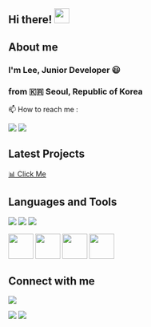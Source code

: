 ## Hi there! <img src="https://raw.githubusercontent.com/MartinHeinz/MartinHeinz/master/wave.gif" width="30px">

## About me
### I'm Lee, Junior Developer :smiley:
### from :kr: Seoul, Republic of Korea 

📫 How to reach me :
<p>
<a href = "mailto:juneseok0107@naver.com"> <img src ="https://img.shields.io/badge/naver-00C300?style=for-the-badge&logo=naver&logoColor=white"/></a> 
<a href = "mailto:juneseok81@gmail.com"> <img src="https://img.shields.io/badge/Gmail-D14836?style=for-the-badge&logo=gmail&logoColor=white"/></a>
</p>

## Latest Projects
<a href = https://github.com/JSL107/Team7>:bar_chart: Click Me</a>

## Languages and Tools
<!--tool-->
<p>
<!-- 

<img src="https://img.shields.io/badge/Python-3766AB?style=flat-square&logo=Python&logoColor=white"/> 
<img src="https://img.shields.io/badge/Flask-000000?style=flat-square&logo=flask&logoColor=white"/> -->
<img src="https://img.shields.io/badge/Eclipse-2C2255?style=for-the-badge&logo=eclipse&logoColor=white" />
<img src="https://img.shields.io/badge/Visual_Studio_Code-0078D4?style=for-the-badge&logo=visual%20studio%20code&logoColor=white" />
<img src="https://img.shields.io/badge/React-20232A?style=for-the-badge&logo=react&logoColor=61DAFB"/>
  	
</p>


<!--language-->
<p>
<img src="https://cdn.jsdelivr.net/gh/devicons/devicon/icons/java/java-original-wordmark.svg" width="50" height="50"/>
<img src="https://cdn.jsdelivr.net/gh/devicons/devicon/icons/javascript/javascript-original.svg" width="50" height="50"/>
<img src="https://cdn.jsdelivr.net/gh/devicons/devicon/icons/html5/html5-original.svg" width="50" height="50"/>
<img src="https://cdn.jsdelivr.net/gh/devicons/devicon/icons/css3/css3-original.svg" width="50" height="50"/>


</p>

## Connect with me
<p>
<a href = "https://www.instagram.com/juneseok0107/">
  <img src="https://img.shields.io/badge/Instagram-E4405F?style=for-the-badge&logo=instagram&logoColor=white"/>
</a>
 </p>

<!-- status bar -->
  <img src="https://github-readme-stats.vercel.app/api?username=JSL107&layout=compact&show_icons=true&theme=maroongold&hide_border=true" />
  <img src="https://github-readme-stats.vercel.app/api/top-langs/?username=JSL107&layout=compact&theme=maroongold&hide_border=true" />
